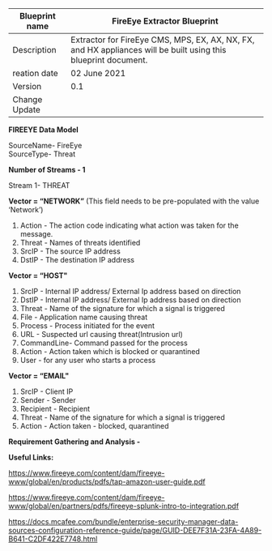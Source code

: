 | Blueprint name          | FireEye Extractor Blueprint                                                                                    |
| ----------------------- | -------------------------------------------------------------------------------------------------------------- |
| Description             | Extractor for FireEye CMS, MPS, EX, AX, NX, FX, and HX appliances will be built using this blueprint document. |
| reation date | 02 June 2021                                                                                                   |
| Version                 | 0.1                                                                                                |
| Change Update           |                                                                              |

**FIREEYE Data Model**

SourceName- FireEye   
SourceType- Threat

**Number of Streams - 1**

Stream 1- THREAT
		
**Vector = “NETWORK”** (This field needs to be pre-populated with the value ‘Network’)	
1. Action - The action code indicating what action was taken for the message.	
2. Threat - Names of threats identified			
3. SrcIP - The source IP address			
4. DstIP - The destination IP address			
								
**Vector = “HOST"**		
1. SrcIP - Internal IP address/ External Ip address based on direction			
2. DstIP - Internal IP address/ External Ip address based on direction			
3. Threat - Name of the signature for which a signal is triggered			
4. File - Application name causing threat	
5. Process - Process initiated for the event			
6. URL - Suspected url causing threat(Intrusion url)			
7. CommandLine- Command passed for the process			
8. Action - Action taken which is blocked or quarantined			
9. User - for any user who starts a process	

**Vector = “EMAIL"**		
1. SrcIP - Client IP		
2. Sender - Sender		
3. Recipient - Recipient		
4. Threat - Name of the signature for which a signal is triggered		
5. Action - Action taken - blocked, quarantined

**Requirement Gathering and Analysis -**

**Useful Links:**

https://www.fireeye.com/content/dam/fireeye-www/global/en/products/pdfs/tap-amazon-user-guide.pdf 

https://www.fireeye.com/content/dam/fireeye-www/global/en/partners/pdfs/fireeye-splunk-intro-to-integration.pdf 

https://docs.mcafee.com/bundle/enterprise-security-manager-data-sources-configuration-reference-guide/page/GUID-DEE7F31A-23FA-4A89-B641-C2DF422E7748.html 
